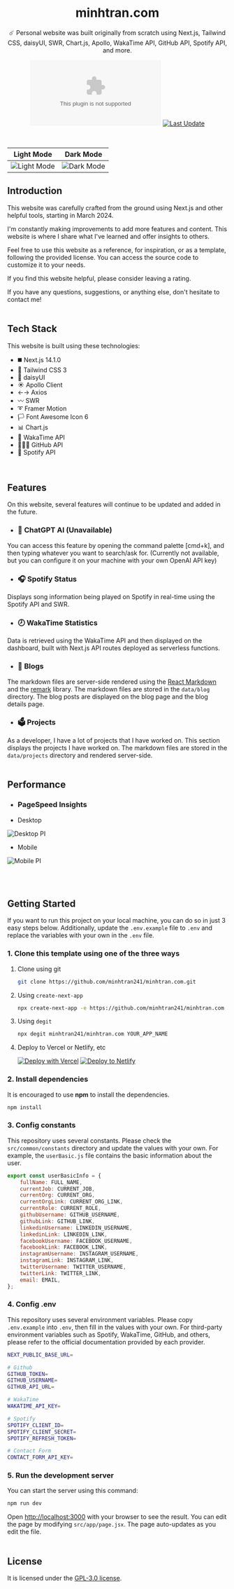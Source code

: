 <div align="center">
  <h1>minhtran.com</h1>
  <p>☄️ Personal website was built originally from scratch using Next.js, Tailwind CSS, daisyUI, SWR, Chart.js, Apollo, WakaTime API, GitHub API, Spotify API, and more. </p>

[![GitHub Repo stars](https://img.shields.io/github/stars/minhtran241/minhtran.com)](https://github.com/minhtran241/minhtran.com/stargazers)
[![Last Update](https://img.shields.io/badge/deps%20update-every%20sunday-blue.svg)](https://shields.io/)

</div>
<br />

Light Mode | Dark Mode
--- | ---
![Light Mode](https://github.com/minhtran241/minhtran.com/blob/main/public/readme/home-light.png) | ![Dark Mode](https://github.com/minhtran241/minhtran.com/blob/main/public/readme/home-dark.png)

## Introduction

This website was carefully crafted from the ground using Next.js and other helpful tools, starting in March 2024.

I'm constantly making improvements to add more features and content. This website is where I share what I've learned and offer insights to others.

Feel free to use this website as a reference, for inspiration, or as a template, following the provided license. You can access the source code to customize it to your needs.

If you find this website helpful, please consider leaving a rating.

If you have any questions, suggestions, or anything else, don't hesitate to contact me!
<br /><br />

## Tech Stack

This website is built using these technologies:

- ◼️ Next.js 14.1.0
- 💠 Tailwind CSS 3
- 🌺 daisyUI
- ☀️ Apollo Client
- ←→ Axios
- 〰️ SWR
- ➰ Framer Motion
- 🏳️ Font Awesome Icon 6
- 📊 Chart.js
- 🎥 WakaTime API
- 👨🏻‍💻 GitHub API
- 🎵 Spotify API

<br />

## Features

On this website, several features will continue to be updated and added in the future.

- ### 🤖 ChatGPT AI (Unavailable)

You can access this feature by opening the command palette [cmd+k], and then typing whatever you want to search/ask for. (Currently not available, but you can configure it on your machine with your own OpenAI API key)

- ### 🎧 Spotify Status

Displays song information being played on Spotify in real-time using the Spotify API and SWR.

- ### 🕗 WakaTime Statistics

Data is retrieved using the WakaTime API and then displayed on the dashboard, built with Next.js API routes deployed as serverless functions.

- ### 📝 Blogs

The markdown files are server-side rendered using the [React Markdown](https://github.com/remarkjs/react-markdown) and the [remark](https://github.com/remarkjs/react-markdown) library. The markdown files are stored in the `data/blog` directory. The blog posts are displayed on the blog page and the blog details page.

- ### 🗳 Projects

As a developer, I have a lot of projects that I have worked on. This section displays the projects I have worked on. The markdown files are stored in the `data/projects` directory and rendered server-side.
<br /><br />

## Performance

- ### PageSpeed Insights

- Desktop
  
![Desktop PI](https://github.com/minhtran241/minhtran.com/blob/main/public/about-this-website/lh-rp-desktop.png)

- Mobile

![Mobile PI](https://github.com/minhtran241/minhtran.com/blob/main/public/about-this-website/lh-rp-mobile.png)

<br /><br />

## Getting Started

If you want to run this project on your local machine, you can do so in just 3 easy steps below. Additionally, update the `.env.example` file to `.env` and replace the variables with your own in the `.env` file.

### 1. Clone this template using one of the three ways

1. Clone using git

   ```bash
   git clone https://github.com/minhtran241/minhtran.com.git
   ```

2. Using `create-next-app`

   ```bash
   npx create-next-app -e https://github.com/minhtran241/minhtran.com project-name
   ```

3. Using `degit`

   ```bash
   npx degit minhtran241/minhtran.com YOUR_APP_NAME
   ```

4. Deploy to Vercel or Netlify, etc

   [![Deploy with Vercel](https://vercel.com/button)](https://vercel.com/new/git/external?repository-url=https://github.com/minhtran241/minhtran.com)
   [![Deploy to Netlify](https://www.netlify.com/img/deploy/button.svg)](https://app.netlify.com/start/deploy?repository=https://github.com/minhtran241/minhtran.com)

### 2. Install dependencies

It is encouraged to use **npm** to install the dependencies.

```bash
npm install
```

### 3. Config constants

This repository uses several constants. Please check the `src/common/constants` directory and update the values with your own. For example, the `userBasic.js` file contains the basic information about the user.

```javascript
export const userBasicInfo = {
    fullName: FULL_NAME,
    currentJob: CURRENT_JOB,
    currentOrg: CURRENT_ORG,
    currentOrgLink: CURRENT_ORG_LINK,
    currentRole: CURRENT_ROLE,
    githubUsername: GITHUB_USERNAME,
    githubLink: GITHUB_LINK,
    linkedinUsername: LINKEDIN_USERNAME,
    linkedinLink: LINKEDIN_LINK,
    facebookUsername: FACEBOOK_USERNAME,
    facebookLink: FACEBOOK_LINK,
    instagramUsername: INSTAGRAM_USERNAME,
    instagramLink: INSTAGRAM_LINK,
    twitterUsername: TWITTER_USERNAME,
    twitterLink: TWITTER_LINK,
    email: EMAIL,
};
```

### 4. Config .env

This repository uses several environment variables. Please copy `.env.example` into `.env`, then fill in the values with your own. For third-party environment variables such as Spotify, WakaTime, GitHub, and others, please refer to the official documentation provided by each provider.

```bash
NEXT_PUBLIC_BASE_URL=

# Github
GITHUB_TOKEN=
GITHUB_USERNAME=
GITHUB_API_URL=

# WakaTime
WAKATIME_API_KEY=

# Spotify
SPOTIFY_CLIENT_ID=
SPOTIFY_CLIENT_SECRET=
SPOTIFY_REFRESH_TOKEN=

# Contact Form
CONTACT_FORM_API_KEY=
```

### 5. Run the development server

You can start the server using this command:

```bash
npm run dev
```

Open [http://localhost:3000](http://localhost:3000) with your browser to see the result. You can edit the page by modifying `src/app/page.jsx`. The page auto-updates as you edit the file.
<br /><br />

## License

It is licensed under the [GPL-3.0 license](https://github.com/minhtran241/minhtran.com/blob/master/LICENSE).
